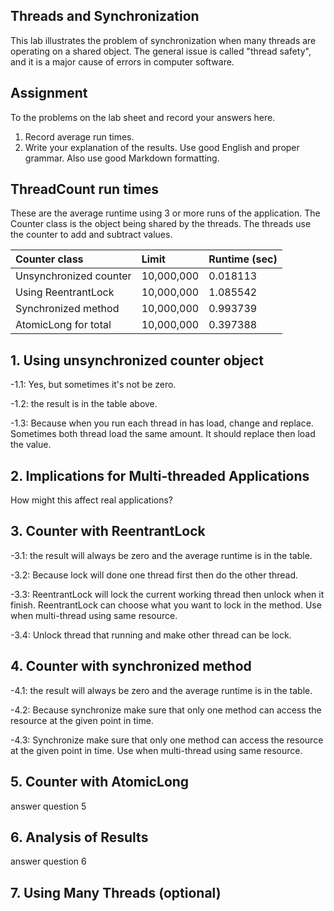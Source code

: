 ## Threads and Synchronization

This lab illustrates the problem of synchronization when many threads are operating on a shared object.  The general issue is called "thread safety", and it is a major cause of errors in computer software.

## Assignment

To the problems on the lab sheet and record your answers here.

1. Record average run times.
2. Write your explanation of the results.  Use good English and proper grammar.  Also use good Markdown formatting.

## ThreadCount run times

These are the average runtime using 3 or more runs of the application.
The Counter class is the object being shared by the threads.
The threads use the counter to add and subtract values.

| Counter class           | Limit              | Runtime (sec)   |
|:------------------------|:-------------------|-----------------|
| Unsynchronized counter  |      10,000,000    |     0.018113    |
| Using ReentrantLock     |      10,000,000    |     1.085542    |
| Synchronized method     |      10,000,000    |     0.993739    |
| AtomicLong for total    |      10,000,000    |     0.397388    |

## 1. Using unsynchronized counter object

-1.1: Yes, but sometimes it's not be zero.

-1.2: the result is in the table above.

-1.3: Because when you run each thread in has load, change and replace. Sometimes both thread load the same amount. It should replace then load the value.	

## 2. Implications for Multi-threaded Applications

How might this affect real applications?  

## 3. Counter with ReentrantLock

-3.1: the result will always be zero and the average runtime is in the table.

-3.2: Because lock will done one thread first then do the other thread.

-3.3: ReentrantLock will lock the current working thread then unlock when it finish. ReentrantLock can choose what you want to lock in the method.
Use when multi-thread using same resource.

-3.4: Unlock thread that running and make other thread can be lock.

## 4. Counter with synchronized method

-4.1: the result will always be zero and the average runtime is in the table.

-4.2: Because synchronize make sure that only one method can access the resource at the given point in time.

-4.3: Synchronize make sure that only one method can access the resource at the given point in time. Use when multi-thread using same resource.

## 5. Counter with AtomicLong

answer question 5

## 6. Analysis of Results

answer question 6

## 7. Using Many Threads (optional)

